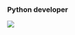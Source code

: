### Python developer

![](https://komarev.com/ghpvc/?username=ruslankhayrut&color=grey)


<!---
ruslankhayrut/ruslankhayrut is a ✨ special ✨ repository because its `README.md` (this file) appears on your GitHub profile.
You can click the Preview link to take a look at your changes.
--->
